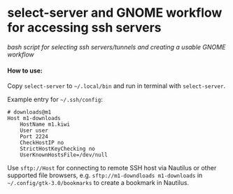 # select-server and GNOME workflow for accessing ssh servers
*bash script for selecting ssh servers/tunnels and creating a usable GNOME workflow*

#### How to use:
Copy `select-server` to `~/.local/bin` and run in terminal with `select-server`.

Example entry for `~/.ssh/config`:
```
# downloads@m1
Host m1-downloads
    HostName m1.kiwi
    User user
    Port 2224
    CheckHostIP no
    StrictHostKeyChecking no
    UserKnownHostsFile=/dev/null
```

Use `sftp://Host` for connecting to remote SSH host via Nautilus or other supported file browsers,
e.g. `sftp://m1-downdloads m1-downloads` in `~/.config/gtk-3.0/bookmarks` to create a bookmark in Nautilus.
